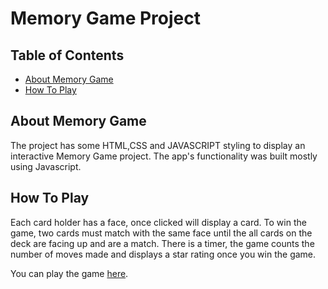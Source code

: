 # Memory Game Project

## Table of Contents

* [About Memory Game](#AboutMemoryGame)
* [How To Play](#HowToPlay)

## About Memory Game

The project has some HTML,CSS and JAVASCRIPT styling to display an interactive Memory Game project. The app's functionality was built mostly using Javascript.


## How To Play

Each card holder has a face, once clicked will display a card. To win the game, two cards must match with the same face until the all cards on the deck are facing up and are a match. There is a timer, the game counts the number of moves made and displays a star rating once you win the game. 

You can play the game [here](https://yemisisanya.github.io/memory_game/index.html).
